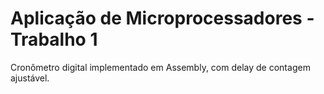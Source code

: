 # Aplicação de Microprocessadores - Trabalho 1

Cronômetro digital implementado em Assembly, com delay de contagem ajustável.
